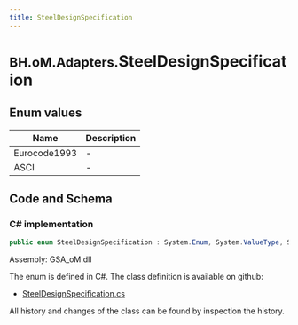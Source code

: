 ```yaml
---
title: SteelDesignSpecification
---
```


# <small>BH.oM.Adapters.</small>**SteelDesignSpecification**



## Enum values

| Name            | Description                                                    |
|-----------------|----------------------------------------------------------------|
| Eurocode1993 |  -  |
| ASCI |  -  |


## Code and Schema

### C# implementation

``` C# title="C#"
public enum SteelDesignSpecification : System.Enum, System.ValueType, System.IComparable, System.ISpanFormattable, System.IFormattable, System.IConvertible
```

Assembly: GSA_oM.dll

The enum is defined in C#. The class definition is available on github:

- [SteelDesignSpecification.cs](https://github.com/BHoM/GSA_Toolkit/blob/develop/GSA_oM/Enum\SteelDesignSpecification.cs)

All history and changes of the class can be found by inspection the history.
